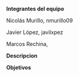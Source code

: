 **Integrantes del equipo**

Nicolás Murillo, nmurillo09

Javier López, javilxpez

Marcos Rechina,


**Descripcion**

**Objetivos**
